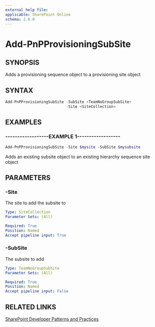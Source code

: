 ```yaml
---
external help file:
applicable: SharePoint Online
schema: 2.0.0
---
```

# Add-PnPProvisioningSubSite

## SYNOPSIS
Adds a provisioning sequence object to a provisioning site object

## SYNTAX 

```powershell
Add-PnPProvisioningSubSite -SubSite <TeamNoGroupSubSite>
                           -Site <SiteCollection>
```

## EXAMPLES

### ------------------EXAMPLE 1------------------
```powershell
Add-PnPProvisioningSubSite -Site $mysite -SubSite $mysubsite
```

Adds an existing subsite object to an existing hierarchy sequence site object

## PARAMETERS

### -Site
The site to add the subsite to

```yaml
Type: SiteCollection
Parameter Sets: (All)

Required: True
Position: Named
Accept pipeline input: True
```

### -SubSite
The subsite to add

```yaml
Type: TeamNoGroupSubSite
Parameter Sets: (All)

Required: True
Position: Named
Accept pipeline input: False
```

## RELATED LINKS

[SharePoint Developer Patterns and Practices](http://aka.ms/sppnp)